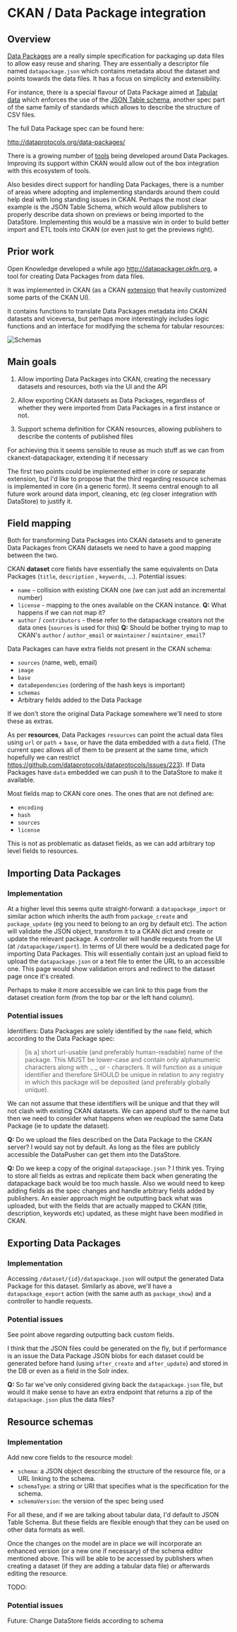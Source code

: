 # CKAN / Data Package integration

## Overview
[Data Packages](http://data.okfn.org/doc/data-package) are a really simple specification for packaging up data files to allow easy reuse and sharing. They are essentially a descriptor file named `datapackage.json` which contains metadata about the dataset and points towards the data files.   It has a focus on simplicity and extensibility.

For instance, there is a special flavour of Data Package aimed at [Tabular data](http://data.okfn.org/doc/tabular-data-package) which enforces the use of the [JSON Table schema](http://dataprotocols.org/json-table-schema/), another spec part of the same family of standards which allows to describe the structure of CSV files.

The full Data Package spec can be found here:

http://dataprotocols.org/data-packages/

There is a growing number of [tools](http://data.okfn.org/tools) being developed around Data Packages. Improving its support within CKAN would allow out of the box integration with this ecosystem of tools.

Also besides direct support for handling Data Packages, there is a number of areas where adopting and implementing standards around them could help deal with long standing issues in CKAN. Perhaps the most clear example is the JSON Table Schema, which would allow publishers to properly describe data shown on previews or being imported to the DataStore. Implementing this would be a massive win in order to build better import and ETL tools into CKAN (or even just to get the previews right).

## Prior work

Open Knowledge developed a while ago http://datapackager.okfn.org, a tool for creating Data Packages from data files.

It was implemented in CKAN (as a CKAN [extension](https://github.com/ckan/ckanext-datapackager) that heavily customized some parts of the CKAN UI).

It contains functions to translate Data Packages metadata into CKAN datasets and viceversa, but perhaps more interestingly includes logic functions and an interface for modifying the schema for tabular resources:

![Schemas](http://i.imgur.com/i5L5oNz.png)



## Main goals

1. Allow importing Data Packages into CKAN, creating the necessary datasets and resources, both via the UI and the API

2. Allow exporting CKAN datasets as Data Packages, regardless of whether they were imported from Data Packages in a first instance or not.

3. Support schema definition for CKAN resources, allowing publishers to describe the contents of published files


For achieving this it seems sensible to reuse as much stuff as we can from ckanext-datapackager, extending it if necessary

The first two points could be implemented either in core or separate extension, but I'd like to propose that the third regarding resource schemas is implemented in core (in a generic form). It seems central enough to all future work around data import, cleaning, etc (eg closer integration with DataStore) to justify it.

## Field mapping    

Both for transforming Data Packages into CKAN datasets and to generate Data Packages from CKAN datasets we need to have a good mapping between the two.

CKAN **dataset** core fields have essentially the same equivalents on Data Packages (`title`, `description` , `keywords`, ...). Potential issues:

* `name` - collision with existing CKAN one (we can just add an incremental number)
* `license` - mapping to the ones available on the CKAN instance. **Q:** What happens if we can not map it?
* `author` / `contributors` - these refer to the datapackage creators not the data ones (`sources` is used for this) **Q:** Should be bother trying to map to CKAN's `author` / `author_email` or `maintainer` /  `maintainer_email`?

Data Packages can have extra fields not present in the CKAN schema:
* `sources` (name, web, email)
* `image`
* `base`
* `dataDependencies` (ordering of the hash keys is important)
* `schemas` 
* Arbitrary fields added to the Data Package

If we don't store the original Data Package somewhere we'll need to store these as extras. 

As per **resources**,  Data Packages `resources` can point the actual data files using `url` or `path` + `base`, or have the data embedded with a `data` field. (The current spec allows all of them to be present at the same time, which hopefully we can restrict https://github.com/dataprotocols/dataprotocols/issues/223). If Data Packages have `data` embedded we can push it to the DataStore to make it available.

Most fields map to CKAN core ones. The ones that are not defined are:

* `encoding`
* `hash`
* `sources`
* `license`

This is not as problematic as dataset fields, as we can add arbitrary top level fields to resources.

## Importing Data Packages

### Implementation

At a higher level this seems quite straight-forward: a  `datapackage_import` or similar action which inherits the auth from `package_create` and `package_update` (eg you need to belong to an org by default etc). The action will validate the JSON object, transform it to a CKAN dict and create or update the relevant package. A controller will handle requests from the UI (at `/datapackage/import`).
In terms of UI there would be a dedicated page for importing Data Packages. This will essentially contain just an upload field to upload the `datapackage.json` or a text file to enter the URL to an accessible one. This page would show validation errors and redirect to the dataset page once it's created.

Perhaps to make it more accessible we can link to this page from the dataset creation form (from the top bar or the left hand column).

### Potential issues

Identifiers: Data Packages are solely identified by the `name` field, which according to the Data Package spec:

> [is a] short url-usable (and preferably human-readable) name of the package. This MUST be lower-case and contain only alphanumeric characters along with ., _ or - characters. It will function as a unique identifier and therefore SHOULD be unique in relation to any registry in which this package will be deposited (and preferably globally unique).

We can not assume that these identifiers will be unique and that they will not clash with existing CKAN datasets. We can append stuff to the name but then we need to consider what happens when we reupload the same Data Package (ie to update the dataset).

**Q:** Do we upload the files described on the Data Package to the CKAN server?
I would say not by default. As long as the files are publicly accessible the DataPusher can get them into the DataStore.

**Q:** Do we keep a copy of the original `datapackage.json` ?
I think yes. Trying to store all fields as extras and replicate them back when generating the datapackage back would be too much hassle. Also we would need to keep adding fields as the spec changes and handle arbitrary fields added by publishers. An easier approach might be outputting back what was uploaded, but with the fields that are actually mapped to CKAN (title, description, keywords etc) updated, as these might have been modified in CKAN.

## Exporting Data Packages

### Implementation

Accessing `/dataset/{id}/datapackage.json` will output the generated Data Package for this dataset. Similarly as above, we'll have a `datapackage_export` action (with the same auth as `package_show`) and a controller to handle requests.

### Potential issues

See point above regarding outputting back custom fields.

I think that the JSON files could be generated on the fly, but if performance is an issue the Data Package JSON blobs for each dataset could be generated before hand (using `after_create` and `after_update`) and stored in the DB or even as a field in the Solr index.

**Q:** So far we've only considered giving back the `datapackage.json` file, but would it make sense to have an extra endpoint that returns a zip of the `datapackage.json` plus the data files?

## Resource schemas


### Implementation

Add new core fields to the resource model:

 * `schema`: a JSON object describing the structure of the resource file, or a URL linking to the schema.
 * `schemaType`: a string or URI that specifies what is the specification for the schema. 
 * `schemaVersion`: the version of the spec being used

For all these, and if we are talking about tabular data, I'd default to JSON Table Schema. But these fields are flexible enough that they can be used on other data formats as well.

Once the changes on the model are in place we will incorporate an enhanced version (or a new one if necessary) of the schema editor mentioned above. This will be able to be accessed by publishers when creating a dataset (if they are adding a tabular data file) or afterwards editing the resource.


TODO:

### Potential issues

Future:
Change DataStore fields according to schema

